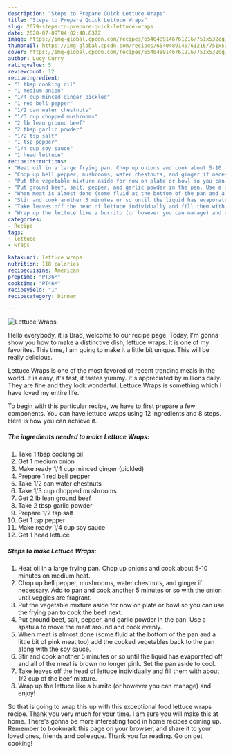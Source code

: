 ```yaml
---
description: "Steps to Prepare Quick Lettuce Wraps"
title: "Steps to Prepare Quick Lettuce Wraps"
slug: 2079-steps-to-prepare-quick-lettuce-wraps
date: 2020-07-09T04:02:48.837Z
image: https://img-global.cpcdn.com/recipes/6540489146761216/751x532cq70/lettuce-wraps-recipe-main-photo.jpg
thumbnail: https://img-global.cpcdn.com/recipes/6540489146761216/751x532cq70/lettuce-wraps-recipe-main-photo.jpg
cover: https://img-global.cpcdn.com/recipes/6540489146761216/751x532cq70/lettuce-wraps-recipe-main-photo.jpg
author: Lucy Curry
ratingvalue: 5
reviewcount: 12
recipeingredient:
- "1 tbsp cooking oil"
- "1 medium onion"
- "1/4 cup minced ginger pickled"
- "1 red bell pepper"
- "1/2 can water chestnuts"
- "1/3 cup chopped mushrooms"
- "2 lb lean ground beef"
- "2 tbsp garlic powder"
- "1/2 tsp salt"
- "1 tsp pepper"
- "1/4 cup soy sauce"
- "1 head lettuce"
recipeinstructions:
- "Heat oil in a large frying pan. Chop up onions and cook about 5-10 minutes on medium heat."
- "Chop up bell pepper, mushrooms, water chestnuts, and ginger if necessary. Add to pan and cook another 5 minutes or so with the onion until veggies are fragrant."
- "Put the vegetable mixture aside for now on plate or bowl so you can use the frying pan to cook the beef next."
- "Put ground beef, salt, pepper, and garlic powder in the pan. Use a spatula to move the meat around and cook evenly."
- "When meat is almost done (some fluid at the bottom of the pan and a little bit of pink meat too) add the cooked vegetables back to the pan along with the soy sauce."
- "Stir and cook another 5 minutes or so until the liquid has evaporated off and all of the meat is brown no longer pink. Set the pan aside to cool."
- "Take leaves off the head of lettuce individually and fill them with about 1/2 cup of the beef mixture."
- "Wrap up the lettuce like a burrito (or however you can manage) and enjoy!"
categories:
- Recipe
tags:
- lettuce
- wraps

katakunci: lettuce wraps 
nutrition: 118 calories
recipecuisine: American
preptime: "PT36M"
cooktime: "PT46M"
recipeyield: "1"
recipecategory: Dinner

---
```



![Lettuce Wraps](https://img-global.cpcdn.com/recipes/6540489146761216/751x532cq70/lettuce-wraps-recipe-main-photo.jpg)

Hello everybody, it is Brad, welcome to our recipe page. Today, I'm gonna show you how to make a distinctive dish, lettuce wraps. It is one of my favorites. This time, I am going to make it a little bit unique. This will be really delicious.

Lettuce Wraps is one of the most favored of recent trending meals in the world. It is easy, it's fast, it tastes yummy. It's appreciated by millions daily. They are fine and they look wonderful. Lettuce Wraps is something which I have loved my entire life.




To begin with this particular recipe, we have to first prepare a few components. You can have lettuce wraps using 12 ingredients and 8 steps. Here is how you can achieve it.

<!--inarticleads1-->

##### The ingredients needed to make Lettuce Wraps:

1. Take 1 tbsp cooking oil
1. Get 1 medium onion
1. Make ready 1/4 cup minced ginger (pickled)
1. Prepare 1 red bell pepper
1. Take 1/2 can water chestnuts
1. Take 1/3 cup chopped mushrooms
1. Get 2 lb lean ground beef
1. Take 2 tbsp garlic powder
1. Prepare 1/2 tsp salt
1. Get 1 tsp pepper
1. Make ready 1/4 cup soy sauce
1. Get 1 head lettuce




<!--inarticleads2-->

##### Steps to make Lettuce Wraps:

1. Heat oil in a large frying pan. Chop up onions and cook about 5-10 minutes on medium heat.
1. Chop up bell pepper, mushrooms, water chestnuts, and ginger if necessary. Add to pan and cook another 5 minutes or so with the onion until veggies are fragrant.
1. Put the vegetable mixture aside for now on plate or bowl so you can use the frying pan to cook the beef next.
1. Put ground beef, salt, pepper, and garlic powder in the pan. Use a spatula to move the meat around and cook evenly.
1. When meat is almost done (some fluid at the bottom of the pan and a little bit of pink meat too) add the cooked vegetables back to the pan along with the soy sauce.
1. Stir and cook another 5 minutes or so until the liquid has evaporated off and all of the meat is brown no longer pink. Set the pan aside to cool.
1. Take leaves off the head of lettuce individually and fill them with about 1/2 cup of the beef mixture.
1. Wrap up the lettuce like a burrito (or however you can manage) and enjoy!




So that is going to wrap this up with this exceptional food lettuce wraps recipe. Thank you very much for your time. I am sure you will make this at home. There's gonna be more interesting food in home recipes coming up. Remember to bookmark this page on your browser, and share it to your loved ones, friends and colleague. Thank you for reading. Go on get cooking!
